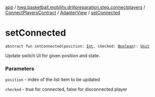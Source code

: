 [app](../../../index.md) / [hwp.basketball.mobility.drillpreparation.step.connectplayers](../../index.md) / [ConnectPlayersContract](../index.md) / [AdapterView](index.md) / [setConnected](.)

# setConnected

`abstract fun setConnected(position: `[`Int`](https://kotlinlang.org/api/latest/jvm/stdlib/kotlin/-int/index.html)`, checked: `[`Boolean`](https://kotlinlang.org/api/latest/jvm/stdlib/kotlin/-boolean/index.html)`): `[`Unit`](https://kotlinlang.org/api/latest/jvm/stdlib/kotlin/-unit/index.html)

Update switch UI for given position and state.

### Parameters

`position` - index of the list item to be updated

`checked` - true for connected, false for disconnected player